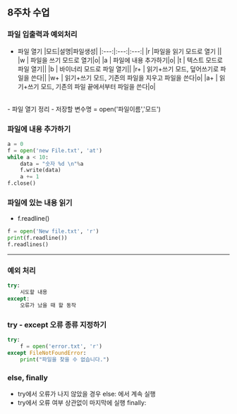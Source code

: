 ## 8주차 수업

### 파일 입출력과 예외처리

- 파일 열기
|모드|설명|파일생성|
|:---:|:---:|:---:|
|r |파일을 읽기 모드로 열기 ||
|w | 파일을 쓰기 모드로 열기|o|
|a | 파일에 내용 추가하기|o|
|t | 텍스트 모드로 파일 열기||
|b | 바이너리 모드로 파일 열기||
|r+ | 읽기+쓰기 모드, 덮어쓰기로 파일을 쓴다||
|w+ | 읽기+쓰기 모드, 기존의 파일을 지우고 파일을 쓴다|o|
|a+ | 읽기+쓰기 모드, 기존의 파일 끝에서부터 파일을 쓴다|o|

<br>
- 파일 열기 정리
    - 저장할 변수명 = open('파일이름','모드')

### 파일에 내용 추가하기
```python    
a = 0
f = open('new File.txt', 'at')
while a < 10:
    data = "숫자 %d \n"%a
    f.write(data)
    a += 1
f.close()
```
### 파일에 있는 내용 읽기
- f.readline()
```python
f = open('New file.txt', 'r')
print(f.readline())
f.readlines()
```
----------
### 예외 처리
```python
try:
    시도할 내용
except:
    오류가 났을 때 할 동작
```

### try - except 오류 종류 지정하기
```python
try:
    f = open('error.txt', 'r')
except FileNotFoundError:
    print("파일을 찾을 수 없습니다.")
```  
### else, finally
- try에서 오류가 나지 않았을 경우 else: 에서 계속 실행
- try에서 오류 여부 상관없이 마지막에 실행 finally:
 